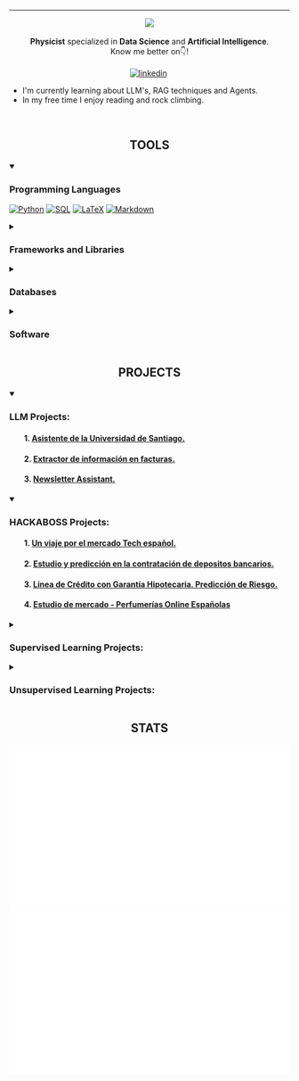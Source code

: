---
<p align="center" >
  <a href="https://github.com/DenverCoder1/readme-typing-svg"><img src="https://readme-typing-svg.demolab.com?font=Caveat&pause=0&color=27F79A&size=35&duration=3500&center=true&vCenter=true&width=600&height=100&lines=Hello+everyone!;I'm+Urko;Welcome+to+my+Github!"></a>
</p>

<p align="center"> <strong>Physicist</strong> specialized in <strong>Data Science</strong> and <strong>Artificial Intelligence</strong>.<br /> Know me better on👇!</p>
<p align="center">
   <a href="https://www.linkedin.com/in/urkoregueiro" target="_blank" style='margin-right:4px'> 
      <img align="center" src="https://www.svgrepo.com/show/353999/linkedin.svg" alt="linkedin" height="100px" width="100px" /> 
   </a>
</p>


- <span>I'm currently learning about LLM's, RAG techniques and Agents.</span>
- <span>In my free time I enjoy reading and rock climbing.</span>
<br>

<h2 align="center" >TOOLS</h2>

<details open> 
  <summary><h3>Programming Languages</h3></summary>
  <p> 
    <a href="https://www.python.org"><img alt="Python" src="https://cdn.jsdelivr.net/gh/devicons/devicon@latest/icons/python/python-original-wordmark.svg" width="60" height="60"></a>
    <a href="#"><img alt="SQL" src="https://cdn.jsdelivr.net/gh/devicons/devicon@latest/icons/azuresqldatabase/azuresqldatabase-original.svg" width="60" height="60"></a>
    <a href="https://www.latex-project.org"><img alt="LaTeX" src="https://devicon-website.vercel.app/api/latex/original.svg?color=%232EAB6B" width="60" height="60"></a>
    <a href="#"><img alt="Markdown" src="https://devicon-website.vercel.app/api/markdown/original.svg?color=%23AB2CD8" width="60" height="60"></a>
  </p>
  </details>
  
<details> 
  <summary><h3>Frameworks and Libraries</h3></summary>
  <p> 
    <a href="https://numpy.org/"><img alt="NumPy" src="https://devicon-website.vercel.app/api/numpy/original-wordmark.svg?color=%2300D6F4" width="60" height="60"></a>
    <a href="https://pandas.pydata.org/"><img alt="Pandas" src="https://devicon-website.vercel.app/api/pandas/original-wordmark.svg?color=%23B6BC41" width="60" height="60"></a>
    <a href="https://scipy.org/"><img alt="SciPy" src="https://docs.scipy.org/doc/scipy/_static/logo.svg" width="60" height="60"></a>  
    <a href="https://matplotlib.org/"><img alt="Matplotlib" src="https://cdn.jsdelivr.net/gh/devicons/devicon@latest/icons/matplotlib/matplotlib-original-wordmark.svg" width="60" height="60"></a>
    <a href="https://seaborn.pydata.org/"><img alt="Seaborn" src="https://seaborn.pydata.org/_images/logo-tall-lightbg.svg" width="60" height="60"></a>    
    <a href="https://plotly.com/"><img alt="Plotly" src="https://cdn.jsdelivr.net/gh/devicons/devicon@latest/icons/plotly/plotly-original-wordmark.svg" width="60" height="60"></a>
    <a href="https://www.selenium.dev/"><img alt="selenium" src="https://devicon-website.vercel.app/api/selenium/original.svg" width="60" height="60"></a>
    <a href="https://opencv.org/"><img alt="OpenCV" src="https://devicon-website.vercel.app/api/opencv/plain-wordmark.svg?color=%2342D636" width="60" height="60"></a><br> 
    <a href="https://scikit-learn.org/"><img alt="scikitlearn" src="https://cdn.jsdelivr.net/gh/devicons/devicon@latest/icons/scikitlearn/scikitlearn-original.svg" width="60" height="60"></a>
    <a href="https://www.tensorflow.org/"><img alt="TensorFlow" src="https://devicon-website.vercel.app/api/tensorflow/original-wordmark.svg?color=%23FF6F00" width="60" height="60"></a>    
    <a href="https://keras.io/"><img alt="keras" src="https://cdn.jsdelivr.net/gh/devicons/devicon@latest/icons/keras/keras-original-wordmark.svg" width="60" height="60"></a>
    <a href="https://pytorch.org/"><img alt="PyTorch" src="https://devicon-website.vercel.app/api/pytorch/plain-wordmark.svg" width="60" height="60"></a>
    <a href="https://www.langchain.com/"><img alt="LangChain" src="https://avatars.githubusercontent.com/u/126733545?s=48&v=4" width="60" height="60"></a>
    <a href="https://fastapi.tiangolo.com/"><img alt="FastAPI" src="https://devicon-website.vercel.app/api/fastapi/plain-wordmark.svg?color=%234BDCCF" width="60" height="60"></a>
    <a href="https://streamlit.io/"><img alt="Streamlit" src="https://cdn.jsdelivr.net/gh/devicons/devicon@latest/icons/streamlit/streamlit-plain-wordmark.svg" width="60" height="60"></a>    
    <a href="#"><img alt="GitHub Actions" src="https://cdn.jsdelivr.net/gh/devicons/devicon@latest/icons/githubactions/githubactions-original.svg" width="60" height="60"></a>
  </p>
  </details>

<details> 
  <summary><h3>Databases</h3></summary>
  <p> 
    <a href="https://www.mysql.com"><img alt="MySQL" src="https://cdn.jsdelivr.net/gh/devicons/devicon@latest/icons/mysql/mysql-original-wordmark.svg"  width="60" height="60"></a>
    <a href="https://www.trychroma.com/"><img alt="ChromaDB" src="https://docs.trychroma.com/img/chroma.svg" width="60" height="60"></a>
    <a href="https://qdrant.tech/"><img alt="Qdrant" src="https://avatars.githubusercontent.com/u/73504361?s=48&v=4" width="60" height="60"></a>
  </p>
  </details>

<details> 
  <summary><h3>Software</h3></summary>
  <p> 
    <a href="https://git-scm.com/"><img alt="Git" src="https://cdn.jsdelivr.net/gh/devicons/devicon@latest/icons/git/git-plain-wordmark.svg"  width="60" height="60"></a>
    <a href="https://www.jetbrains.com/es-es/pycharm/"><img alt="Pycharm" src="https://devicon-website.vercel.app/api/pycharm/original-wordmark.svg" width="60" height="60"></a>
    <a href="https://www.docker.com/"><img alt="Docker" src="https://devicon-website.vercel.app/api/docker/plain-wordmark.svg" width="60" height="60"></a>
    <a href="https://jupyter.org/"><img alt="Jupyter" src="https://cdn.jsdelivr.net/gh/devicons/devicon@latest/icons/jupyter/jupyter-original-wordmark.svg" width="60" height="60"></a>
    <a href="https://www.microsoft.com/es-es/power-platform/products/power-bi/"><img alt="power-bi" src="https://github.com/microsoft/PowerBI-Icons/blob/main/SVG/Power-BI.svg" width="60" height="60"></a>
  </p>
  </details>

<h2 align="center">PROJECTS</h2>

<details open>
  <summary><h3>LLM Projects:</h3></summary>
  <h4>&nbsp;&nbsp;&nbsp;&nbsp;&nbsp;&nbsp;&nbsp; 1. <a href="https://github.com/UrkoRegueiro/usc_assistant/blob/master/README.md">Asistente de la Universidad de Santiago.</a></h4>
  <h4>&nbsp;&nbsp;&nbsp;&nbsp;&nbsp;&nbsp;&nbsp; 2. <a href="https://github.com/UrkoRegueiro/bill-info-extractor/blob/master/README.md">Extractor de información en facturas.</a></h4>
  <h4>&nbsp;&nbsp;&nbsp;&nbsp;&nbsp;&nbsp;&nbsp; 3. <a href="https://urkoregueiro.github.io/web-assistant/">Newsletter Assistant.</a></h4>
</details>

<details open>
  <summary><h3>HACKABOSS Projects:</h3></summary>
  <h4>&nbsp;&nbsp;&nbsp;&nbsp;&nbsp;&nbsp;&nbsp; 1. <a href="https://github.com/UrkoRegueiro/IT_Job_Spain_Project/blob/main/README.md">Un viaje por el mercado Tech español.</a></h4>
  <h4>&nbsp;&nbsp;&nbsp;&nbsp;&nbsp;&nbsp;&nbsp; 2. <a href="https://github.com/UrkoRegueiro/Prediccion-contratacion-depositos/blob/master/README.md">Estudio y predicción en la contratación de depositos bancarios.</a></h4>
  <h4>&nbsp;&nbsp;&nbsp;&nbsp;&nbsp;&nbsp;&nbsp; 3. <a href="https://github.com/UrkoRegueiro/HELOC_Project/blob/main/README.md">Línea de Crédito con Garantía Hipotecaria. Predicción de Riesgo.</a></h4>
  <h4>&nbsp;&nbsp;&nbsp;&nbsp;&nbsp;&nbsp;&nbsp; 4. <a href="https://github.com/UrkoRegueiro/ETL-Analisis_Perfumerias_Online/blob/main/README.md">Estudio de mercado - Perfumerías Online Españolas</a></h4>
</details>

<details close>
  <summary><h3>Supervised Learning Projects:</h3></summary>
  <h4>&nbsp;&nbsp;&nbsp;&nbsp;&nbsp;&nbsp;&nbsp; 1. <a href="https://github.com/UrkoRegueiro/Cardiovascular_Disease_Prediction/blob/main/README.md">Cardiovascular disease prediction using classification algorithms</a></h4>
  <h4>&nbsp;&nbsp;&nbsp;&nbsp;&nbsp;&nbsp;&nbsp; 2. <a href="https://github.com/UrkoRegueiro/Offensive_Language_Detection/blob/main/offensive_language_detection.ipynb">Offensive Language detection using NLP</a></h4>
  <h4>&nbsp;&nbsp;&nbsp;&nbsp;&nbsp;&nbsp;&nbsp; 3. <a href="https://github.com/UrkoRegueiro/Dog_Breed_Recognition/blob/main/README.md">Dog Breed Recognition using CNN</a></h4>
  <h4>&nbsp;&nbsp;&nbsp;&nbsp;&nbsp;&nbsp;&nbsp; 4. <a href="https://github.com/UrkoRegueiro/Car_Price_Prediction/blob/main/car_price_prediction.ipynb">Car price prediction using Regression algorithms</a></h4>
  <h4>&nbsp;&nbsp;&nbsp;&nbsp;&nbsp;&nbsp;&nbsp; 5. <a href="https://github.com/UrkoRegueiro/Diabetes_Prediction/blob/main/Diabetes_Study.ipynb">Diabetes prediction using classification algorithms</a></h4>
</details>

<details close>
  <summary><h3>Unsupervised Learning Projects:</h3></summary>
  <h4>&nbsp;&nbsp;&nbsp;&nbsp;&nbsp;&nbsp;&nbsp; 1. <a href="https://github.com/UrkoRegueiro/Client_Segmentation/blob/main/customer_segmentation.ipynb">Credit Card Client Segmentation Project</a></h4>
  <h4>&nbsp;&nbsp;&nbsp;&nbsp;&nbsp;&nbsp;&nbsp; 2. <a href="https://github.com/UrkoRegueiro/Wine_Clustering/blob/main/Wine_clustering.ipynb">Wine Clustering Analysis</a></h4>
</details>

<h2 align="center">STATS</h2>

<div align="center">
  
  ![](https://raw.githubusercontent.com/UrkoRegueiro/github-stats-transparent/output/generated/overview.svg)
  ![](https://raw.githubusercontent.com/UrkoRegueiro/github-stats-transparent/output/generated/languages.svg)
  
</div>
